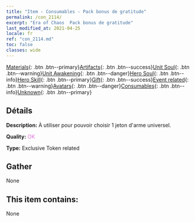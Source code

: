 ```yaml
---
title: "Item - Consumables - Pack bonus de gratitude"
permalink: /con_2114/
excerpt: "Era of Chaos  Pack bonus de gratitude"
last_modified_at: 2021-04-25
locale: fr
ref: "con_2114.md"
toc: false
classes: wide
---
```

 [Materials](/ItemsFR/){: .btn .btn--primary}[Artifacts](/ItemsFR/Artifacts/){: .btn .btn--success}[Unit Soul](/ItemsFR/UnitSoul/){: .btn .btn--warning}[Unit Awakening](/ItemsFR/UnitAwakening/){: .btn .btn--danger}[Hero Soul](/ItemsFR/HeroSoul/){: .btn .btn--info}[Hero Skill](/ItemsFR/HeroSkill/){: .btn .btn--primary}[Gift](/ItemsFR/Gift/){: .btn .btn--success}[Event related](/ItemsFR/Events/){: .btn .btn--warning}[Avatars](/ItemsFR/Avatars/){: .btn .btn--danger}[Consumables](/ItemsFR/Consumables/){: .btn .btn--info}[Unknown](/ItemsFR/Unknown/){: .btn .btn--primary}

## Détails
 **Description:** À utiliser pour pouvoir choisir 1 jeton d'arme universel.

 **Quality:** <span style="color: #DA70D6">OK</span>

 **Type:** Exclusive Token related

## Gather

  None

## This item contains:

  None

